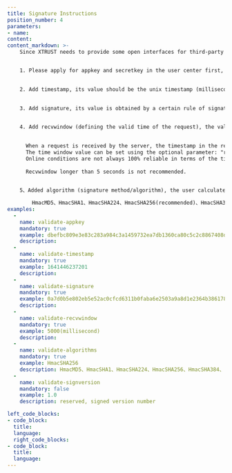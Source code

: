 ```yaml
---
title: Signature Instructions
position_number: 4
parameters:
- name:
content:
content_markdown: >-
    Since XTRUST needs to provide some open interfaces for third-party platforms，therefore, the issue of data security needs to be considered. Such as whether the data has been tampered with, whether the data is outdated, whether the data can be submitted repeatedly, and the access frequency of the interface, and whether data has been tampered with is the most important issue.


    1. Please apply for appkey and secretkey in the user center first, each user's appkey and secretkey are different.
    

    2. Add timestamp, its value should be the unix timestamp (milliseconds) of the time when the request is sent, and the time of the data is calculated based on this value.
    

    3. Add signature, its value is obtained by a certain rule of signature algorithm.
    

    4. Add recvwindow (defining the valid time of the request), the valid time is currently relatively simple and uniformly fixed at a certain value.
    

      When a request is received by the server, the timestamp in the request is checked to ensure it falls between 2 to 60 seconds. Any request with a timestamp older than 5,000 milliseconds is considered invalid. 
      The time window value can be set using the optional parameter: "recvWindow". Additionally, if the server determines that the client's timestamp is more than one second ahead of the server, the request will also be invalid. 
      Online conditions are not always 100% reliable in terms of the timeliness of trades, resulting in varying levels of latency between your local program and the XTRUST server. This is why we provide the "recvWindow" parameter - if you engage in high-frequency trading and require stricter transaction timeliness, you can adjust the "recvWindow" parameter to better meet your needs.
      
      Recvwindow longer than 5 seconds is not recommended.
      

    5、Added algorithm (signature method/algorithm), the user calculates the signature according to the protocol of the hash, and HmacSHA256 is recommended. For those protocols that are supported, see the table below.

        HmacMD5、HmacSHA1、HmacSHA224、HmacSHA256(recommended)、HmacSHA384、HmacSHA512
examples:
  -
    name: validate-appkey
    mandatory: true
    example: dbefbc809e3e83c283a984c3a1459732ea7db1360ca80c5c2c8867408d28cc83
    description:
  -
    name: validate-timestamp
    mandatory: true
    example: 1641446237201
    description:
  -
    name: validate-signature
    mandatory: true
    example: 0a7d0b5e802eb5e52ac0cfcd6311b0faba6e2503a9a8d1e2364b38617877574d
    description:
  -
    name: validate-recvwindow
    mandatory: true
    example: 5000(millisecond)
    description:
  -
    name: validate-algorithms
    mandatory: true
    example: HmacSHA256
    description: HmacMD5、HmacSHA1、HmacSHA224、HmacSHA256、HmacSHA384、HmacSHA512，The default is：HmacSHA256
  -
    name: validate-signversion
    mandatory: false
    example: 1.0
    description: reserved, signed version number

left_code_blocks:
- code_block:
  title:
  language:
  right_code_blocks:
- code_block:
  title:
  language:
---
```



